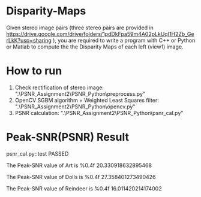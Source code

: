 # Disparity-Maps
Given stereo image pairs (three stereo pairs are provided in   https://drive.google.com/drive/folders/1pdDkFpa59m4A02pLkUqI1H2Zb_GerLkK?usp=sharing  ),  you are required to write a program with C++ or Python or Matlab to compute the the Disparity Maps of each left (view1) image.    

# How to run 
1. Check rectification of stereo image: ".\PSNR_Assignment2\PSNR_Python\preprocess.py"
2. OpenCV SGBM algorithm + Weighted Least Squares filter: ".\PSNR_Assignment2\PSNR_Python\opencv.py"
3. PSNR calculation: ".\PSNR_Assignment2\PSNR_Python\psnr_cal.py"

# Peak-SNR(PSNR) Result
psnr_cal.py::test PASSED

The Peak-SNR value of Art is %0.4f 
 20.330918632895468

The Peak-SNR value of Dolls is %0.4f 
 27.358401273490426

The Peak-SNR value of Reindeer is %0.4f 
 16.011420214174002

